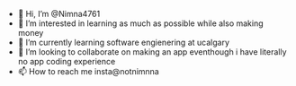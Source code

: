 - 👋 Hi, I’m @Nimna4761
- 👀 I’m interested in learning as much as possible while also making money
- 🌱 I’m currently learning software engienering at ucalgary
- 💞️ I’m looking to collaborate on making an app eventhough i have literally no app coding experience
- 📫 How to reach me insta@notnimnna

<!---
Nimna4761/Nimna4761 is a ✨ special ✨ repository because its `README.md` (this file) appears on your GitHub profile.
You can click the Preview link to take a look at your changes.
--->
